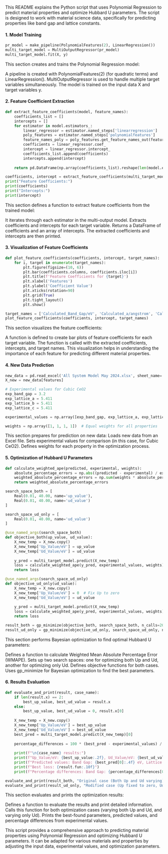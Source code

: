 This README explains the Python script that uses Polynomial Regression to predict material properties and optimize Hubbard U parameters. The script is designed to work with material science data, specifically for predicting properties like band gap and lattice constants.

#### 1. Model Training

```python
pr_model = make_pipeline(PolynomialFeatures(2), LinearRegression())
multi_target_model = MultiOutputRegressor(pr_model)
multi_target_model.fit(X, y)
```

This section creates and trains the Polynomial Regression model:

A pipeline is created with PolynomialFeatures(2) (for quadratic terms) and LinearRegression().
MultiOutputRegressor is used to handle multiple target variables simultaneously.
The model is trained on the input data X and target variables y.

#### 2. Feature Coefficient Extraction
```python
def extract_feature_coefficients(model, feature_names):
    coefficients_list = []
    intercepts = []
    for estimator in model.estimators_:
        linear_regressor = estimator.named_steps['linearregression']
        poly_features = estimator.named_steps['polynomialfeatures']
        feature_names_poly = poly_features.get_feature_names_out(feature_names)
        coefficients = linear_regressor.coef_
        intercept = linear_regressor.intercept_
        coefficients_list.append(coefficients)
        intercepts.append(intercept)
    
    return pd.DataFrame(np.array(coefficients_list).reshape(len(model.estimators_), -1), columns=feature_names_poly), np.array(intercepts)

coefficients, intercept = extract_feature_coefficients(multi_target_model, features)
print("Feature Coefficients:")
print(coefficients)
print("Intercepts:")
print(intercept)
```
This section defines a function to extract feature coefficients from the trained model:

It iterates through each estimator in the multi-output model.
Extracts coefficients and intercepts for each target variable.
Returns a DataFrame of coefficients and an array of intercepts.
The extracted coefficients and intercepts are then printed.

#### 3. Visualization of Feature Coefficients
```python
def plot_feature_coefficients(coefficients, intercept, target_names):
    for i, target in enumerate(target_names):
        plt.figure(figsize=(10, 6))
        plt.bar(coefficients.columns, coefficients.iloc[i])
        plt.title(f'Feature Coefficients for {target}')
        plt.xlabel('Features')
        plt.ylabel('Coefficient Value')
        plt.xticks(rotation=90)
        plt.grid(True)
        plt.tight_layout()
        plt.show()
```

```python
target_names = ['Calculated_Band_Gap/eV', 'Calculated_a/angstrom', 'Calculated_b/angstrom', 'Calculated_c/angstrom']
plot_feature_coefficients(coefficients, intercept, target_names)
```
This section visualizes the feature coefficients:

A function is defined to create bar plots of feature coefficients for each target variable.
The function is called with the extracted coefficients, intercepts, and target names.
This visualization helps in understanding the importance of each feature for predicting different material properties.

#### 4. New Data Prediction
```python
new_data = pd.read_excel('All System Model May 2024.xlsx', sheet_name='C-CeO2')
X_new = new_data[features]
```

```python
# Experimental values for Cubic CeO2
exp_band_gap = 3.2
exp_lattice_a = 5.411
exp_lattice_b = 5.411
exp_lattice_c = 5.411

experimental_values = np.array([exp_band_gap, exp_lattice_a, exp_lattice_b, exp_lattice_c])
```

```python
weights = np.array([1, 1, 1, 1])  # Equal weights for all properties
```

This section prepares for prediction on new data:
Loads new data from an Excel file.
Sets experimental values for comparison (in this case, for Cubic CeO2).
Defines weights for each property in the optimization process.



#### 5. Optimization of Hubbard U Parameters
```python
def calculate_weighted_ape(predicted, experimental, weights):
    absolute_percentage_errors = np.abs((predicted - experimental) / experimental)
    weighted_absolute_percentage_errors = np.sum(weights * absolute_percentage_errors) / np.sum(weights) 
    return weighted_absolute_percentage_errors
```
```python
search_space_both = [
    Real(0.01, 40.00, name='up_value'),
    Real(0.01, 40.00, name='ud_value')
]

search_space_ud_only = [
    Real(0.01, 40.00, name='ud_value')
]
```
```python
@use_named_args(search_space_both)
def objective_both(up_value, ud_value):
    X_new_temp = X_new.copy()
    X_new_temp['Up_Value/eV'] = up_value
    X_new_temp['Ud_Value/eV'] = ud_value
    
    y_pred = multi_target_model.predict(X_new_temp)
    loss = calculate_weighted_ape(y_pred, experimental_values, weights)
    return loss
```
```python
@use_named_args(search_space_ud_only)
def objective_ud_only(ud_value):
    X_new_temp = X_new.copy()
    X_new_temp['Up_Value/eV'] = 0  # Fix Up to zero
    X_new_temp['Ud_Value/eV'] = ud_value
    
    y_pred = multi_target_model.predict(X_new_temp)
    loss = calculate_weighted_ape(y_pred, experimental_values, weights)
    return loss
```
```python
result_both = gp_minimize(objective_both, search_space_both, n_calls=200, random_state=100)
result_ud_only = gp_minimize(objective_ud_only, search_space_ud_only, n_calls=50, random_state=100)
```

This section performs Bayesian optimization to find optimal Hubbard U parameters:

Defines a function to calculate Weighted Mean Absolute Percentage Error (WMAPE).
Sets up two search spaces: one for optimizing both Up and Ud, another for optimizing only Ud.
Defines objective functions for both cases.
Uses gp_minimize for Bayesian optimization to find the best parameters.

#### 6. Results Evaluation

```python
def evaluate_and_print(result, case_name):
    if len(result.x) == 2:
        best_up_value, best_ud_value = result.x
    else:
        best_up_value, best_ud_value = 0, result.x[0]
    
    X_new_temp = X_new.copy()
    X_new_temp['Up_Value/eV'] = best_up_value
    X_new_temp['Ud_Value/eV'] = best_ud_value
    best_pred = multi_target_model.predict(X_new_temp)[0]
    
    percentage_differences = 100 * (best_pred - experimental_values) / experimental_values
    
    print(f"\n{case_name} results:")
    print(f"Up_Value/eV: {best_up_value:.2f}, Ud_Value/eV: {best_ud_value:.2f}")
    print(f"Predicted values: Band Gap: {best_pred[0]:.4f} eV, Lattice constant a: {best_pred[1]:.4f} Å, Lattice constant b: {best_pred[2]:.4f} Å, Lattice constant c: {best_pred[3]:.4f} Å")
    print(f"Best loss: {result.fun:.10f}")
    print(f"Percentage differences: Band Gap: {percentage_differences[0]:.2f}%, Lattice constant a: {percentage_differences[1]:.2f}%, Lattice constant b: {percentage_differences[2]:.2f}%, Lattice constant c: {percentage_differences[3]:.2f}%")

evaluate_and_print(result_both, "Original case (Both Up and Ud varying)")
evaluate_and_print(result_ud_only, "Modified case (Up fixed to zero, Ud varying)")
```

This section evaluates and prints the optimization results:

Defines a function to evaluate the results and print detailed information.
Calls this function for both optimization cases (varying both Up and Ud, and varying only Ud).
Prints the best-found parameters, predicted values, and percentage differences from experimental values.

This script provides a comprehensive approach to predicting material properties using Polynomial Regression and optimizing Hubbard U parameters. It can be adapted for various materials and properties by adjusting the input data, experimental values, and optimization parameters.
